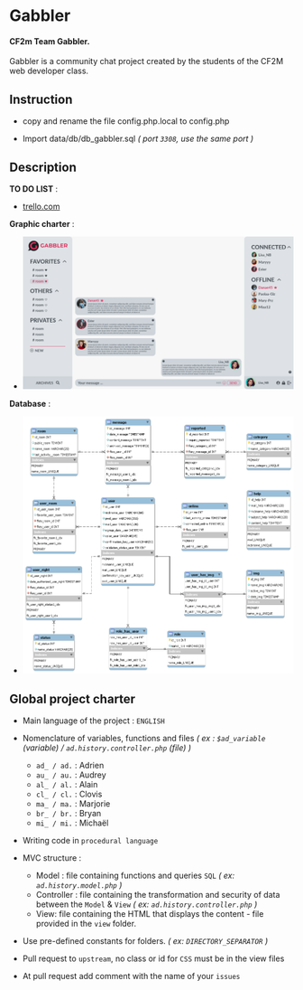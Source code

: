 # Gabbler
#### CF2m Team Gabbler.
Gabbler is a community chat project created by the students of the CF2M web developer class.

## Instruction 

- copy and rename the file config.php.local to config.php

- Import data/db/db_gabbler.sql *( port `3308`, use the same port )*

## Description

__TO DO LIST__ :
- [trello.com](https://trello.com/b/w4Htib05)

__Graphic charter__ :
- ![Alt text](data/charte/Maquette%20XD/white%20mode/Rooms.png)

__Database__ :
- ![Alt text](data/db/db_gabbler.png)

## Global project charter

- Main language of the project : `ENGLISH`
    
- Nomenclature of variables, functions and files *( ex : `$ad_variable` (variable) / `ad.history.controller.php` (file) )*
    - `ad_ / ad.` : Adrien
    - `au_ / au.` : Audrey
    - `al_ / al.` : Alain
    - `cl_ / cl.` : Clovis
    - `ma_ / ma.` : Marjorie
    - `br_ / br.` : Bryan
    - `mi_ / mi.` : Michaël
    
- Writing code in `procedural language`

- MVC structure :
    - Model : file containing functions and queries `SQL` *( ex: `ad.history.model.php` )*
    - Controller : file containing the transformation and security of data between the `Model` & `View` *( ex: `ad.history.controller.php` )*
    - View: file containing the HTML that displays the content - file provided in the `view` folder.
    
- Use pre-defined constants for folders. *( ex: `DIRECTORY_SEPARATOR` )*

- Pull request to `upstream`, no class or id for `CSS` must be in the view files

- At pull request add comment with the name of your `issues`